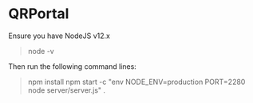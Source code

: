 # QRPortal

Ensure you have NodeJS v12.x

> node -v

Then run the following command lines:

> npm install
> npm start -c "env NODE_ENV=production PORT=2280 node server/server.js" .
